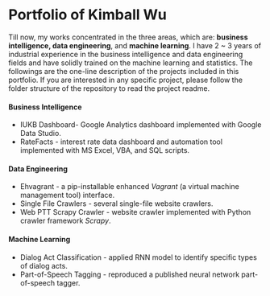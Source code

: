# Portfolio of Kimball Wu

Till now, my works concentrated in the three areas, which are: **business intelligence, data engineering**, and **machine learning**. I have 2 ~ 3 years of industrial experience in the business intelligence and data engineering fields and have solidly trained on the machine learning and statistics. The followings are the one-line description of the projects included in this portfolio. If you are interested in any specific project, please follow the folder structure of the repository to read the project readme.

#### Business Intelligence

- IUKB Dashboard- Google Analytics dashboard implemented with Google Data Studio.
- RateFacts - interest rate data dashboard and automation tool implemented with MS Excel, VBA, and SQL scripts.

#### Data Engineering

- Ehvagrant - a pip-installable enhanced *Vagrant*  (a virtual machine management tool) interface.
- Single File Crawlers - several single-file website crawlers.
- Web PTT Scrapy Crawler - website crawler implemented with Python crawler framework *Scrapy*. 

#### Machine Learning

- Dialog Act Classification - applied RNN model to identify specific types of dialog acts.
- Part-of-Speech Tagging - reproduced a published neural network part-of-speech tagger.
